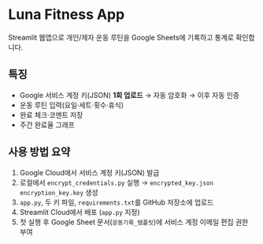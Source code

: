 # Luna Fitness App

Streamlit 웹앱으로 개인/제자 운동 루틴을 Google Sheets에 기록하고 통계로 확인합니다.

## 특징
- Google 서비스 계정 키(JSON) **1회 업로드** → 자동 암호화 → 이후 자동 인증
- 운동 루틴 입력(요일·세트·횟수·휴식)
- 완료 체크·코멘트 저장
- 주간 완료율 그래프

## 사용 방법 요약
1. Google Cloud에서 서비스 계정 키(JSON) 발급
2. 로컬에서 `encrypt_credentials.py` 실행 → `encrypted_key.json` `encryption_key.key` 생성
3. `app.py`, 두 키 파일, `requirements.txt`를 GitHub 저장소에 업로드
4. Streamlit Cloud에서 배포 (`app.py` 지정)
5. 첫 실행 후 Google Sheet 문서(`운동기록_템플릿`)에 서비스 계정 이메일 편집 권한 부여
